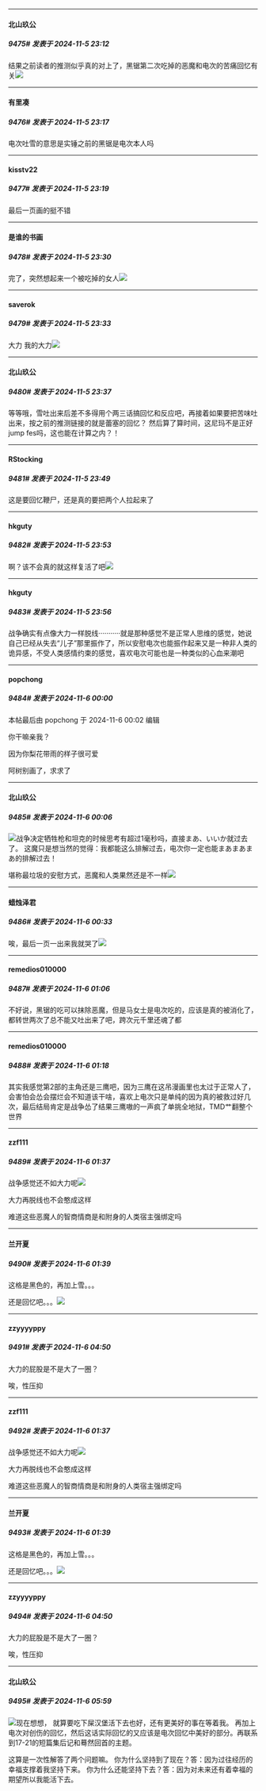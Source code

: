﻿
*****

####  北山玖公  
##### 9475#       发表于 2024-11-5 23:12

结果之前读者的推测似乎真的对上了，黑锯第二次吃掉的恶魔和电次的苦痛回忆有关<img src="https://static.saraba1st.com/image/smiley/face2017/067.png" referrerpolicy="no-referrer">

*****

####  有里凑  
##### 9476#       发表于 2024-11-5 23:17

电次吐雪的意思是实锤之前的黑锯是电次本人吗


*****

####  kisstv22  
##### 9477#       发表于 2024-11-5 23:19

最后一页画的挺不错


*****

####  是谁的书画  
##### 9478#       发表于 2024-11-5 23:30

完了，突然想起来一个被吃掉的女人<img src="https://static.saraba1st.com/image/smiley/face2017/037.png" referrerpolicy="no-referrer">


*****

####  saverok  
##### 9479#       发表于 2024-11-5 23:33

大力 我的大力<img src="https://static.saraba1st.com/image/smiley/face2017/132.png" referrerpolicy="no-referrer">

*****

####  北山玖公  
##### 9480#       发表于 2024-11-5 23:37

等等哦，雪吐出来后差不多得用个两三话搞回忆和反应吧，再接着如果要把苦味吐出来，按之前的推测链接的就是蕾塞的回忆？
然后算了算时间，这尼玛不是正好jump fes吗，这也能在计算之内？！


*****

####  RStocking  
##### 9481#       发表于 2024-11-5 23:49

这是要回忆鞭尸，还是真的要把两个人拉起来了


*****

####  hkguty  
##### 9482#       发表于 2024-11-5 23:53

啊？该不会真的就这样复活了吧<img src="https://static.saraba1st.com/image/smiley/face2017/112.png" referrerpolicy="no-referrer">

*****

####  hkguty  
##### 9483#       发表于 2024-11-5 23:56

战争确实有点像大力一样脱线···········就是那种感觉不是正常人思维的感觉，她说自己已经从失去“儿子”那里振作了，所以安慰电次也能振作起来又是一种非人类的诡异感，不受人类感情约束的感觉，喜欢电次可能也是一种类似的心血来潮吧


*****

####  popchong  
##### 9484#       发表于 2024-11-6 00:00

 本帖最后由 popchong 于 2024-11-6 00:02 编辑 

你干嘛亲我？

因为你梨花带雨的样子很可爱

阿树别画了，求求了


*****

####  北山玖公  
##### 9485#       发表于 2024-11-6 00:06

<img src="https://static.saraba1st.com/image/smiley/face2017/037.png" referrerpolicy="no-referrer">战争决定牺牲枪和坦克的时候思考有超过1毫秒吗，直接まあ、いいか就过去了。
这魔只是想当然的觉得：我都能这么排解过去，电次你一定也能まあまあまあ的排解过去！

堪称最垃圾的安慰方式，恶魔和人类果然还是不一样<img src="https://static.saraba1st.com/image/smiley/face2017/066.png" referrerpolicy="no-referrer">


*****

####  蜡烛泽君  
##### 9486#       发表于 2024-11-6 00:33

唉，最后一页一出来我就哭了<img src="https://static.saraba1st.com/image/smiley/face2017/138.png" referrerpolicy="no-referrer">


*****

####  remedios010000  
##### 9487#       发表于 2024-11-6 01:06

不好说，黑锯的吃可以抹除恶魔，但是马女士是电次吃的，应该是真的被消化了，都转世两次了总不能又吐出来了吧，跨次元千里还魂了都


*****

####  remedios010000  
##### 9488#       发表于 2024-11-6 01:18

其实我感觉第2部的主角还是三鹰吧，因为三鹰在这吊漫画里也太过于正常人了，会害怕会怂会摆烂会不知道该干啥，喜欢上电次只是单纯的因为真的被救过好几次，最后结局肯定是战争怂了结果三鹰嗷的一声疯了单挑全地狱，TMD艹翻整个世界


*****

####  zzf111  
##### 9489#       发表于 2024-11-6 01:37

战争感觉还不如大力呢<img src="https://static.saraba1st.com/image/smiley/face2017/018.png" referrerpolicy="no-referrer">

大力再脱线也不会憨成这样

难道这些恶魔人的智商情商是和附身的人类宿主强绑定吗

*****

####  兰开夏  
##### 9490#       发表于 2024-11-6 01:39

这格是黑色的，再加上雪。。。

还是回忆吧。。。<img src="https://static.saraba1st.com/image/smiley/face2017/174.png" referrerpolicy="no-referrer">


*****

####  zzyyyyppy  
##### 9491#       发表于 2024-11-6 04:50

大力的屁股是不是大了一圈？

唉，性压抑


*****

####  zzf111  
##### 9492#       发表于 2024-11-6 01:37

战争感觉还不如大力呢<img src="https://static.saraba1st.com/image/smiley/face2017/018.png" referrerpolicy="no-referrer">

大力再脱线也不会憨成这样

难道这些恶魔人的智商情商是和附身的人类宿主强绑定吗

*****

####  兰开夏  
##### 9493#       发表于 2024-11-6 01:39

这格是黑色的，再加上雪。。。

还是回忆吧。。。<img src="https://static.saraba1st.com/image/smiley/face2017/174.png" referrerpolicy="no-referrer">

*****

####  zzyyyyppy  
##### 9494#       发表于 2024-11-6 04:50

大力的屁股是不是大了一圈？

唉，性压抑

*****

####  北山玖公  
##### 9495#       发表于 2024-11-6 05:59

<img src="https://static.saraba1st.com/image/smiley/face2017/037.png" referrerpolicy="no-referrer">现在想想，
就算要吃下屎汉堡活下去也好，还有更美好的事在等着我。
再加上电次对创伤的回忆，然后这话实际回忆的又应该是电次回忆中美好的部分。再联系到17-21的短篇集后记和蓦然回首的主题。

这算是一次性解答了两个问题嘛。
你为什么坚持到了现在？答：因为过往经历的幸福支撑着我坚持下来。
你为什么还能坚持下去？答：因为对未来还有着幸福的期望所以我能活下去。

